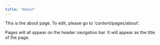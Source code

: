 ```yaml
---
title: "About"
---
```


This is the about page. To edit, please go to 'content/pages/about'.

Pages will all appear on the header navigation bar. It will appear as the title of the page.
